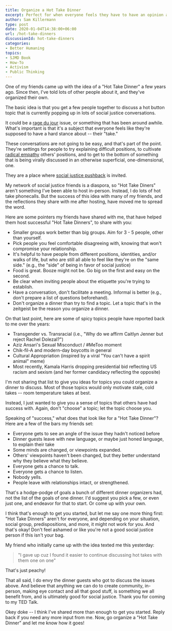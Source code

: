 ```yaml
---
title: Organize a Hot Take Dinner
excerpt: Perfect for when everyone feels they have to have an opinion about something, and you're also hungry.
author: Sam Killermann
type: post
date: 2020-01-04T14:38:00+06:00
url: /hot-take-dinners
discussionId: hot-take-dinners
categories:
- Better Humaning
topics: 
- SJMD Book
- How-To
- Activism
- Public Thinking
---
```


One of my friends came up with the idea of a "Hot Take Dinner" a few years ago. Since then, I've told lots of other people about it, and they've organized their own.

The basic idea is that you get a few people together to discuss a hot button topic that is currently popping up in lots of social justice conversations.

It could be a [rage du jour](/rage-du-jour/) issue, or something that has been around awhile. What's important is that it's a subject that everyone feels like they're supposed to have a hard stance about -- their "take."

These conversations are not going to be easy, and that's part of the point. They're settings for people to try explaining difficult positions, to cultivate [radical empathy](https://www.ted.com/talks/sam_richards_a_radical_experiment_in_empathy?language=en) others' positions, and to get to the bottom of something that is being virally discussed in an otherwise superficial, one-dimensional, one.

They are a place where [social justice pushback](/reacting-to-social-justice-pushback) is invited.

My network of social justice friends is a diaspora, so "Hot Take Diners" aren't something I've been able to host in-person. Instead, I do lots of hot take phonecalls. But the success of this idea with many of my friends, and the reflections they share with me after hosting, have moved me to spread the word.

Here are some pointers my friends have shared with me, that have helped them host successful "Hot Take Dinners", to share with you:

- Smaller groups work better than big groups. Aim for 3 - 5 people, other than yourself.
- Pick people you feel comfortable disagreeing with, knowing that won't compromise your relationship.
- It's helpful to have people from different positions, identities, and/or walks of life, but who are still all able to feel like they're on the "same side." (e.g., the "side" of being in favor of social justice)
- Food is great. Booze might not be. Go big on the first and easy on the second.
- Be clear when inviting people about the etiquette you're trying to establish.
- Have a conversation, don't facilitate a meeting. Informal is better (e.g., don't prepare a list of questions beforehand).
- Don't organize a dinner than try to find a topic. Let a topic that's in the zeitgeist be the reason you organize a dinner.

On that last point, here are some of spicy topics people have reported back to me over the years:

- Transgender vs. Transracial (i.e., "Why do we affirm Caitlyn Jenner but reject Rachel Dolezal?")
- Aziz Ansari's Sexual Misconduct / #MeToo moment
- Chik-fil-A and modern-day boycotts in general
- Cultural Appropriation (inspired by a viral "You can't have a spirit animal" meme)
- Most recently, Kamala Harris dropping presidential bid reflecting US racism and sexism (and her former candidacy reflecting the opposite)

I'm not sharing that list to give you ideas for topics you could organize a dinner to discuss. Most of those topics would only motivate stale, cold takes -- room temperature takes at best.

Instead, I just wanted to give you a sense of topics that others have had success with. Again, don't "choose" a topic; let the topic choose you. 

Speaking of "success," what does that look like for a "Hot Take Dinner"? Here are a few of the bars my friends set:

- Everyone gets to see an angle of the issue they hadn't noticed before
- Dinner guests leave with new language, or maybe just honed language, to explain their take
- Some minds are changed, or viewpoints expanded.
- Others' viewpoints haven't been changed, but they better understand why they believe what they believe.
- Everyone gets a chance to talk.
- Everyone gets a chance to listen.
- Nobody yells.
- People leave with relationships intact, or strengthened.

That's a hodge-podge of goals a bunch of different dinner organizers had, not the list of the goals of one dinner. I'd suggest you pick a few, or even just one, and endeavor for that to start. Or come up with your own.

I think that's enough to get you started, but let me say one more thing first: "Hot Take Dinners" aren't for everyone, and depending on your situation, social group, predispositions, and more, it might not work for you. And that's okay! Don't feel ashamed or like you're not a good social justice person if this isn't your bag.

My friend who initially came up with the idea texted me this yesterday:

> "I gave up cuz I found it easier to continue discussing hot takes with them one on one"

That's just peachy!

That all said, I do envy the dinner guests who got to discuss the issues above. And believe that anything we can do to create community, in-person, making eye contact and all that good stuff, is something we all benefit from, and is ultimately good for social justice. Thank you for coming to my TED Talk.

Okey doke -- I think I've shared more than enough to get you started. Reply back if you need any more input from me. Now, go organize a "Hot Take Dinner" and let me know how it goes!